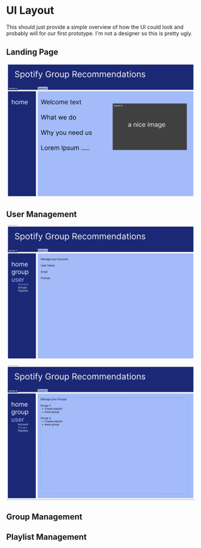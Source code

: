 # UI Layout

This should just provide a simple overview of how the UI could look and probably will for our first prototype.
I'm not a designer so this is pretty ugly.

## Landing Page

![Landing Page](../Resources/UserInterface/Landing-Page.png)

## User Management

![User Management](../Resources/UserInterface/User-Management.png)

![User Management](../Resources/UserInterface/User-Management-2.png)

## Group Management

## Playlist Management

